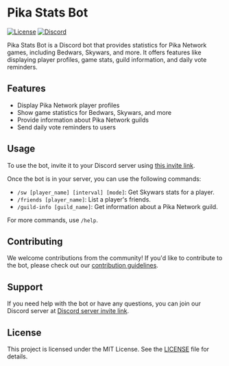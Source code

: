 # Pika Stats Bot

[![License](https://img.shields.io/badge/license-MIT-blue.svg)](https://opensource.org/licenses/MIT)
[![Discord](https://img.shields.io/discord/1209038293757329408)](https://discord.gg/Yk9s2ZWTAU)

Pika Stats Bot is a Discord bot that provides statistics for Pika Network games, including Bedwars, Skywars, and more. It offers features like displaying player profiles, game stats, guild information, and daily vote reminders.

## Features

- Display Pika Network player profiles
- Show game statistics for Bedwars, Skywars, and more
- Provide information about Pika Network guilds
- Send daily vote reminders to users

## Usage

To use the bot, invite it to your Discord server using [this invite link](https://discord.com/oauth2/authorize?client_id=1209050248958312448&permissions=551903422464&scope=bot).

Once the bot is in your server, you can use the following commands:

- `/sw [player_name] [interval] [mode]`: Get Skywars stats for a player.
- `/friends [player_name]`: List a player's friends.
- `/guild-info [guild_name]`: Get information about a Pika Network guild.

For more commands, use `/help`.

## Contributing

We welcome contributions from the community! If you'd like to contribute to the bot, please check out our [contribution guidelines](CONTRIBUTING.md).

## Support

If you need help with the bot or have any questions, you can join our Discord server at [Discord server invite link](https://discord.gg/Yk9s2ZWTAU).

## License

This project is licensed under the MIT License. See the [LICENSE](LICENSE) file for details.
